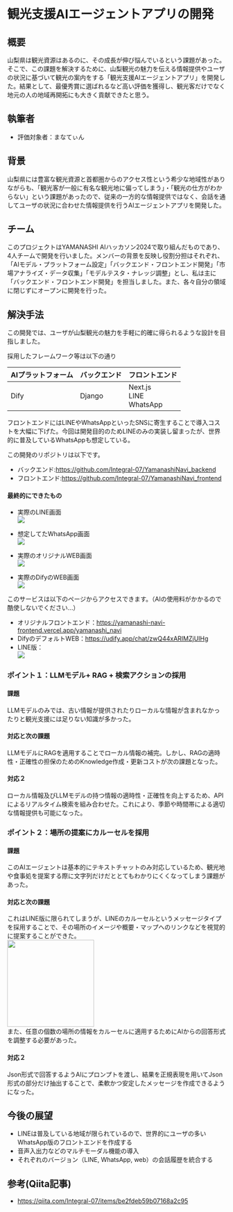 # 観光支援AIエージェントアプリの開発

## 概要

山梨県は観光資源はあるのに、その成長が伸び悩んでいるという課題があった。そこで、この課題を解決するために、山梨観光の魅力を伝える情報提供やユーザの状況に基づいて観光の案内をする「観光支援AIエージェントアプリ」を開発した。結果として、最優秀賞に選ばれるなど高い評価を獲得し、観光客だけでなく地元の人の地域再開拓にも大きく貢献できたと思う。

## 執筆者

- 評価対象者：まなてぃん

## 背景

山梨県には豊富な観光資源と首都圏からのアクセス性という希少な地域性がありながらも、「観光客が一般に有名な観光地に偏ってしまう」・「観光の仕方がわからない」という課題があったので、従来の一方的な情報提供ではなく、会話を通してユーザの状況に合わせた情報提供を行うAIエージェントアプリを開発した。

## チーム

このプロジェクトはYAMANASHI AIハッカソン2024で取り組んだものであり、4人チームで開発を行いました。メンバーの背景を反映し役割分担はそれぞれ、「AIモデル・プラットフォーム設定」「バックエンド・フロントエンド開発」「市場アナライズ・データ収集」「モデルテスタ・ナレッジ調整」とし、私は主に「バックエンド・フロントエンド開発」を担当しました。また、各々自分の領域に閉じずにオープンに開発を行った。

## 解決手法

この開発では、ユーザが山梨観光の魅力を手軽に的確に得られるような設計を目指しました。

採用したフレームワーク等は以下の通り

|AIプラットフォーム|バックエンド|フロントエンド|
|----|----|----|
|Dify|Django|Next.js<br>LINE<br>WhatsApp|

フロントエンドにはLINEやWhatsAppといったSNSに寄生することで導入コストを大幅に下げた。今回は開発目的のためLINEのみの実装し留まったが、世界的に普及しているWhatsAppも想定している。

この開発のリポジトリは以下です。
- バックエンド:https://github.com/Integral-07/YamanashiNavi_backend
- フロントエンド:https://github.com/Integral-07/YamanashiNavi_frontend

#### 最終的にできたもの

- 実際のLINE画面<br>
![](img/yamanashinavi_line.png)

- 想定してたWhatsApp画面<br>
![](img/yamanashinavi_whatsapp.png)

- 実際のオリジナルWEB画面<br>
![](img/yamanashinavi_original.png)

- 実際のDifyのWEB画面<br>
![](img/yamanashinavi_dify.png)

このサービスは以下のページからアクセスできます。（AIの使用料がかかるので酷使しないでください...）
- オリジナルフロントエンド：https://yamanashi-navi-frontend.vercel.app/yamanashi_navi
- DifyのデフォルトWEB：https://udify.app/chat/zwQ44xARIMZjUIHg
- LINE版：<br>![](img/yamanashinavi_lineqr.png)

### ポイント１：LLMモデル+ RAG + 検索アクションの採用

#### 課題

LLMモデルのみでは、古い情報が提供されたりローカルな情報が含まれなかったりと観光支援には足りない知識が多かった。

#### 対応と次の課題

LLMモデルにRAGを適用することでローカル情報の補完。しかし、RAGの適時性・正確性の担保のためのKnowledge作成・更新コストが次の課題となった。

#### 対応２

ローカル情報及びLLMモデルの持つ情報の適時性・正確性を向上するため、APIによるリアルタイム検索を組み合わせた。これにより、季節や時間帯による適切な情報提供も可能になった。

### ポイント２：場所の提案にカルーセルを採用

#### 課題

このAIエージェントは基本的にテキストチャットのみ対応しているため、観光地や食事処を提案する際に文字列だけだととてもわかりにくくなってしまう課題があった。

#### 対応と次の課題

これはLINE版に限られてしまうが、LINEのカルーセルというメッセージタイプを採用することで、その場所のイメージや概要・マップへのリンクなどを視覚的に提案することができた。
<br><img src="img/carousel.png" width="200px"><br>
また、任意の個数の場所の情報をカルーセルに適用するためにAIからの回答形式を調整する必要があった。

#### 対応２

Json形式で回答するようAIにプロンプトを渡し、結果を正規表現を用いてJson形式の部分だけ抽出することで、柔軟かつ安定したメッセージを作成できるようになった。

## 今後の展望

- LINEは普及している地域が限られているので、世界的にユーザの多いWhatsApp版のフロントエンドを作成する
- 音声入出力などのマルチモーダル機能の導入
- それぞれのバージョン（LINE, WhatsApp, web）の会話履歴を統合する

## 参考(Qiita記事)
- https://qiita.com/Integral-07/items/be2fdeb59b07168a2c95
